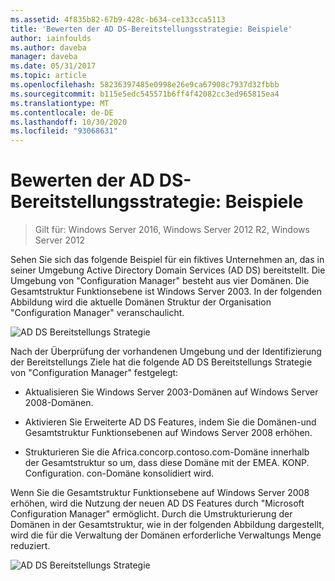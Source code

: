 ```yaml
---
ms.assetid: 4f835b82-67b9-428c-b634-ce133cca5113
title: 'Bewerten der AD DS-Bereitstellungsstrategie: Beispiele'
author: iainfoulds
ms.author: daveba
manager: daveba
ms.date: 05/31/2017
ms.topic: article
ms.openlocfilehash: 58236397485e0998e26e9ca67908c7937d32fbbb
ms.sourcegitcommit: b115e5edc545571b6ff4f42082cc3ed965815ea4
ms.translationtype: MT
ms.contentlocale: de-DE
ms.lasthandoff: 10/30/2020
ms.locfileid: "93068631"
---
```

# <a name="evaluating-ad-ds-deployment-strategy-examples"></a>Bewerten der AD DS-Bereitstellungsstrategie: Beispiele

>Gilt für: Windows Server 2016, Windows Server 2012 R2, Windows Server 2012

Sehen Sie sich das folgende Beispiel für ein fiktives Unternehmen an, das in seiner Umgebung Active Directory Domain Services (AD DS) bereitstellt. Die Umgebung von "Configuration Manager" besteht aus vier Domänen. Die Gesamtstruktur Funktionsebene ist Windows Server 2003. In der folgenden Abbildung wird die aktuelle Domänen Struktur der Organisation "Configuration Manager" veranschaulicht.

![AD DS Bereitstellungs Strategie](media/Evaluating-AD-DS-Deployment-Strategy-Examples/3dd79e00-48f8-4927-989c-c55a79caf1be.gif)

Nach der Überprüfung der vorhandenen Umgebung und der Identifizierung der Bereitstellungs Ziele hat die folgende AD DS Bereitstellungs Strategie von "Configuration Manager" festgelegt:

-   Aktualisieren Sie Windows Server 2003-Domänen auf Windows Server 2008-Domänen.

-   Aktivieren Sie Erweiterte AD DS Features, indem Sie die Domänen-und Gesamtstruktur Funktionsebenen auf Windows Server 2008 erhöhen.

-   Strukturieren Sie die Africa.concorp.contoso.com-Domäne innerhalb der Gesamtstruktur so um, dass diese Domäne mit der EMEA. KONP. Configuration. con-Domäne konsolidiert wird.

Wenn Sie die Gesamtstruktur Funktionsebene auf Windows Server 2008 erhöhen, wird die Nutzung der neuen AD DS Features durch "Microsoft Configuration Manager" ermöglicht. Durch die Umstrukturierung der Domänen in der Gesamtstruktur, wie in der folgenden Abbildung dargestellt, wird die für die Verwaltung der Domänen erforderliche Verwaltungs Menge reduziert.

![AD DS Bereitstellungs Strategie](media/Evaluating-AD-DS-Deployment-Strategy-Examples/1c061755-413d-452d-b121-6910f8555327.gif)



